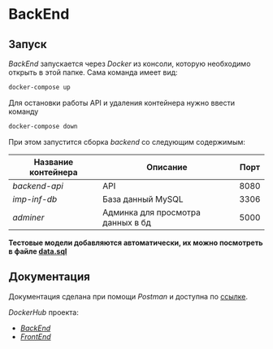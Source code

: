 # BackEnd

## Запуск

*BackEnd* запускается через *Docker* из консоли, которую необходимо открыть в этой папке.
Сама команда имеет вид:

```bash
docker-compose up
```

Для остановки работы API и удаления контейнера нужно ввести команду

```bash
docker-compose down
```

При этом запустится сборка *backend* со следующим содержимым:

|Название контейнера|Описание|Порт|
|-|-|-|
|*backend-api*|API|8080|
|*imp-inf-db*|База данный MySQL|3306|
|*adminer*|Админка для просмотра данных в бд|5000|

**Тестовые модели добавляются автоматически, их можно посмотреть в файле [data.sql](https://github.com/MJSasha/important-information/blob/main/BackEnd/src/main/resources/data.sql)**

## Документация

Документация сделана при помощи *Postman* и доступна по
[ссылке](https://documenter.getpostman.com/view/19981559/Uz5GpGt3).

*DockerHub* проекта:

- [*BackEnd*](https://hub.docker.com/repository/docker/mjsasha/backend_important-information)
- [*FrontEnd*](https://hub.docker.com/repository/docker/mjsasha/frontend_important-information)
